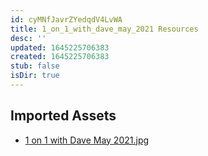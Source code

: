 ```yaml
---
id: cyMNfJavrZYedqdV4LvWA
title: 1_on_1_with_dave_may_2021 Resources
desc: ''
updated: 1645225706383
created: 1645225706383
stub: false
isDir: true
---
```

## Imported Assets
- [1 on 1 with Dave May 2021.jpg](/assets/1-on-1-with-dave-may-2021.jpg)
